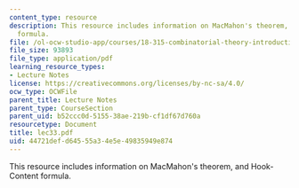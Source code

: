 ```yaml
---
content_type: resource
description: This resource includes information on MacMahon's theorem, and Hook-Content
  formula.
file: /ol-ocw-studio-app/courses/18-315-combinatorial-theory-introduction-to-graph-theory-extremal-and-enumerative-combinatorics-spring-2005/44721defd64555a34e5e49835949e874_lec33.pdf
file_size: 93893
file_type: application/pdf
learning_resource_types:
- Lecture Notes
license: https://creativecommons.org/licenses/by-nc-sa/4.0/
ocw_type: OCWFile
parent_title: Lecture Notes
parent_type: CourseSection
parent_uid: b52ccc0d-5155-38ae-219b-cf1df67d760a
resourcetype: Document
title: lec33.pdf
uid: 44721def-d645-55a3-4e5e-49835949e874
---
```

This resource includes information on MacMahon's theorem, and Hook-Content formula.